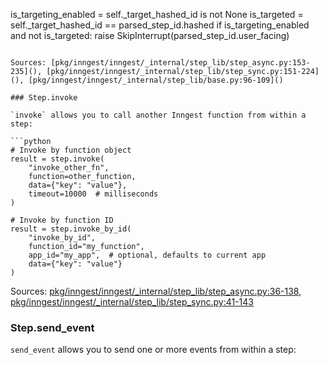 is_targeting_enabled = self._target_hashed_id is not None
is_targeted = self._target_hashed_id == parsed_step_id.hashed
if is_targeting_enabled and not is_targeted:
    raise SkipInterrupt(parsed_step_id.user_facing)
```

Sources: [pkg/inngest/inngest/_internal/step_lib/step_async.py:153-235](), [pkg/inngest/inngest/_internal/step_lib/step_sync.py:151-224](), [pkg/inngest/inngest/_internal/step_lib/base.py:96-109]()

### Step.invoke

`invoke` allows you to call another Inngest function from within a step:

```python
# Invoke by function object
result = step.invoke(
    "invoke_other_fn",
    function=other_function,
    data={"key": "value"},
    timeout=10000  # milliseconds
)

# Invoke by function ID
result = step.invoke_by_id(
    "invoke_by_id",
    function_id="my_function",
    app_id="my_app",  # optional, defaults to current app
    data={"key": "value"}
)
```

Sources: [pkg/inngest/inngest/_internal/step_lib/step_async.py:36-138](), [pkg/inngest/inngest/_internal/step_lib/step_sync.py:41-143]()

### Step.send_event

`send_event` allows you to send one or more events from within a step:

```python